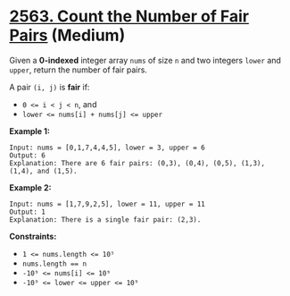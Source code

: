 # [2563. Count the Number of Fair Pairs][link] (Medium)

[link]: https://leetcode.com/problems/count-the-number-of-fair-pairs/

Given a **0-indexed** integer array `nums` of size `n` and two integers `lower` and `upper`, return
the number of fair pairs.

A pair `(i, j)` is **fair** if:

- `0 <= i < j < n`, and
- `lower <= nums[i] + nums[j] <= upper`

**Example 1:**

```
Input: nums = [0,1,7,4,4,5], lower = 3, upper = 6
Output: 6
Explanation: There are 6 fair pairs: (0,3), (0,4), (0,5), (1,3), (1,4), and (1,5).
```

**Example 2:**

```
Input: nums = [1,7,9,2,5], lower = 11, upper = 11
Output: 1
Explanation: There is a single fair pair: (2,3).
```

**Constraints:**

- `1 <= nums.length <= 10⁵`
- `nums.length == n`
- `-10⁹ <= nums[i] <= 10⁹`
- `-10⁹ <= lower <= upper <= 10⁹`

